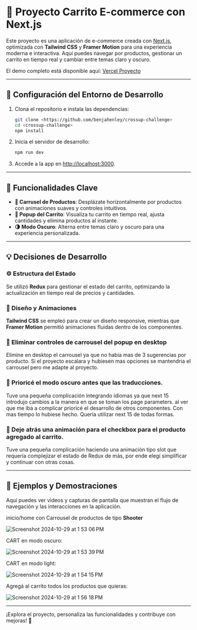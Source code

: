 # 🌟 Proyecto Carrito E-commerce con Next.js

Este proyecto es una aplicación de e-commerce creada con [Next.js](https://nextjs.org), optimizada con **Tailwind CSS** y **Framer Motion** para una experiencia moderna e interactiva. Aquí puedes navegar por productos, gestionar un carrito en tiempo real y cambiar entre temas claro y oscuro. 

El demo completo está disponible aquí: [Vercel Proyecto](crossup-challenge-git-main-benjini123s-projects.vercel.app)

---

## 🚀 Configuración del Entorno de Desarrollo

1. Clona el repositorio e instala las dependencias:

    ```bash
    git clone <https://github.com/benjahenley/crossup-challenge>
    cd <crossup-challenge>
    npm install
    ```

2. Inicia el servidor de desarrollo:

    ```bash
    npm run dev
    ```

3. Accede a la app en [http://localhost:3000](http://localhost:3000).

---

## 🔑 Funcionalidades Clave

- **🎡 Carrusel de Productos**: Desplázate horizontalmente por productos con animaciones suaves y controles intuitivos.
- **🛒 Popup del Carrito**: Visualiza tu carrito en tiempo real, ajusta cantidades y elimina productos al instante.
- **🌗 Modo Oscuro**: Alterna entre temas claro y oscuro para una experiencia personalizada.

---

## 💡 Decisiones de Desarrollo

### ⚙️ Estructura del Estado
Se utilizó **Redux** para gestionar el estado del carrito, optimizando la actualización en tiempo real de precios y cantidades. 

### 🎨 Diseño y Animaciones
**Tailwind CSS** se empleó para crear un diseño responsive, mientras que **Framer Motion** permitió animaciones fluidas dentro de los componentes.

### 🎨 Eliminar controles de carrousel del popup en desktop
Elimine en desktop el carrousel ya que no habia mas de 3 sugerencias por producto. Si el proyecto escalara y hubiesen mas opciones se mantendria el carrousel pero me adapte al proyecto.

### 🎨 Prioricé el modo oscuro antes que las traducciones.
Tuve una pequeña complicación integrando idiomas ya que next 15 introdujo cambios a la manera en que se toman los page parameters. al ver que me iba a complicar prioricé el desarrollo de otros componentes. Con mas tiempo lo hubiese hecho. Quería utilizar next 15 de todas formas.

### 🎨 Deje atrás una animación para el checkbox para el producto agregado al carrito.
Tuve una pequeña complicación haciendo una animación tipo slot que requería complejizar el estado de Redux de más, por ende elegí simplificar y continuar con otras cosas.

---

## 🎥 Ejemplos y Demostraciones

Aquí puedes ver videos y capturas de pantalla que muestran el flujo de navegación y las interacciones en la aplicación.

inicio/home con Carrousel de productos de tipo **Shooter**

![Screenshot 2024-10-29 at 1 53 06 PM](https://github.com/user-attachments/assets/899703ae-fdb7-45fd-a602-9434a9b918f4)

CART en modo oscuro:

![Screenshot 2024-10-29 at 1 53 39 PM](https://github.com/user-attachments/assets/27102b0f-89a7-4c16-a69b-b67cbd633702)

CART en modo light:

![Screenshot 2024-10-29 at 1 54 15 PM](https://github.com/user-attachments/assets/3ee1bdb2-6cee-4d39-9a95-b38ad6aee53d)

Agregá al carrito todos los productos que quieras:

![Screenshot 2024-10-29 at 1 56 18 PM](https://github.com/user-attachments/assets/0cd151f4-e01d-4555-b2ce-103ce8591944)

---

¡Explora el proyecto, personaliza las funcionalidades y contribuye con mejoras! 🎉
